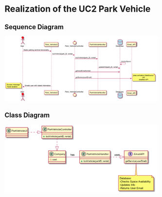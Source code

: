 # Realization of the UC2 Park Vehicle

##	Sequence Diagram

![SD_UC12.png](SD_UC12.png)

##	Class Diagram

![CD_UC12.png](CD_UC12.png)